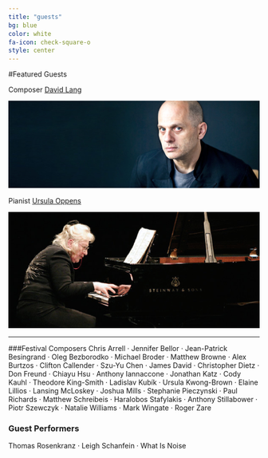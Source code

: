 ```yaml
---
title: "guests"
bg: blue
color: white
fa-icon: check-square-o
style: center
---
```


#Featured Guests

Composer [David Lang][Lang]

![JPG](/img/lang.jpg)

Pianist [Ursula Oppens][Oppens]

![JPG](/img/oppens.jpg)

---------------------------------------

###Festival Composers
Chris Arrell ·
Jennifer Bellor ·
Jean-Patrick Besingrand ·
Oleg Bezborodko ·
Michael Broder ·
Matthew Browne ·
Alex Burtzos ·
Clifton Callender ·
Szu-Yu Chen ·
James David ·
Christopher Dietz ·
Don Freund ·
Chiayu Hsu ·
Anthony Iannaccone ·
Jonathan Katz ·
Cody Kauhl ·
Theodore King-Smith ·
Ladislav Kubík ·
Ursula Kwong-Brown ·
Elaine Lillios ·
Lansing McLoskey ·
Joshua Mills ·
Stephanie Pieczynski ·
Paul Richards ·
Matthew Schreibeis ·
Haralobos Stafylakis ·
Anthony Stillabower ·
Piotr Szewczyk ·
Natalie Williams ·
Mark Wingate ·
Roger Zare

<h3 id="guest-performers">Guest Performers</h3>
<p>Thomas Rosenkranz ·
Leigh Schanfein ·
What Is Noise</p>

[Lang]: http://davidlangmusic.com/
[Oppens]: http://en.wikipedia.org/wiki/Ursula_Oppens
